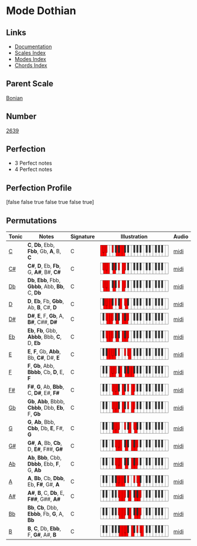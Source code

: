 # Mode Dothian

## Links

- [Documentation](index.md)
- [Scales Index](Scales.md)
- [Modes Index](Modes.md)
- [Chords Index](Chords.md)

## Parent Scale

[Bonian](ScaleBonian.md)

## Number

[2639](https://ianring.com/musictheory/scales/2639)

## Perfection

- 3 Perfect notes
- 4 Perfect notes

## Perfection Profile

[false false true false true false true]

## Permutations

| Tonic | Notes | Signature | Illustration | Audio |
|-------|-------|-----------|--------------|-------|
| [C](ModeCNaturalDothian.md) | **C**, **Db**, Ebb, **Fbb**, Gb, **A**, B, **C** | C | ![CNaturalDothian](ModeCNaturalDothian.png) | [midi](https://github.com/edipermadi/music/blob/main/docs/ModeCNaturalDothian.mid?raw=true) |
| [C#](ModeCSharpDothian.md) | **C#**, **D**, Eb, **Fb**, G, **A#**, B#, **C#** | C | ![CSharpDothian](ModeCSharpDothian.png) | [midi](https://github.com/edipermadi/music/blob/main/docs/ModeCSharpDothian.mid?raw=true) |
| [Db](ModeDFlatDothian.md) | **Db**, **Ebb**, Fbb, **Gbbb**, Abb, **Bb**, C, **Db** | C | ![DFlatDothian](ModeDFlatDothian.png) | [midi](https://github.com/edipermadi/music/blob/main/docs/ModeDFlatDothian.mid?raw=true) |
| [D](ModeDNaturalDothian.md) | **D**, **Eb**, Fb, **Gbb**, Ab, **B**, C#, **D** | C | ![DNaturalDothian](ModeDNaturalDothian.png) | [midi](https://github.com/edipermadi/music/blob/main/docs/ModeDNaturalDothian.mid?raw=true) |
| [D#](ModeDSharpDothian.md) | **D#**, **E**, F, **Gb**, A, **B#**, C##, **D#** | C | ![DSharpDothian](ModeDSharpDothian.png) | [midi](https://github.com/edipermadi/music/blob/main/docs/ModeDSharpDothian.mid?raw=true) |
| [Eb](ModeEFlatDothian.md) | **Eb**, **Fb**, Gbb, **Abbb**, Bbb, **C**, D, **Eb** | C | ![EFlatDothian](ModeEFlatDothian.png) | [midi](https://github.com/edipermadi/music/blob/main/docs/ModeEFlatDothian.mid?raw=true) |
| [E](ModeENaturalDothian.md) | **E**, **F**, Gb, **Abb**, Bb, **C#**, D#, **E** | C | ![ENaturalDothian](ModeENaturalDothian.png) | [midi](https://github.com/edipermadi/music/blob/main/docs/ModeENaturalDothian.mid?raw=true) |
| [F](ModeFNaturalDothian.md) | **F**, **Gb**, Abb, **Bbbb**, Cb, **D**, E, **F** | C | ![FNaturalDothian](ModeFNaturalDothian.png) | [midi](https://github.com/edipermadi/music/blob/main/docs/ModeFNaturalDothian.mid?raw=true) |
| [F#](ModeFSharpDothian.md) | **F#**, **G**, Ab, **Bbb**, C, **D#**, E#, **F#** | C | ![FSharpDothian](ModeFSharpDothian.png) | [midi](https://github.com/edipermadi/music/blob/main/docs/ModeFSharpDothian.mid?raw=true) |
| [Gb](ModeGFlatDothian.md) | **Gb**, **Abb**, Bbbb, **Cbbb**, Dbb, **Eb**, F, **Gb** | C | ![GFlatDothian](ModeGFlatDothian.png) | [midi](https://github.com/edipermadi/music/blob/main/docs/ModeGFlatDothian.mid?raw=true) |
| [G](ModeGNaturalDothian.md) | **G**, **Ab**, Bbb, **Cbb**, Db, **E**, F#, **G** | C | ![GNaturalDothian](ModeGNaturalDothian.png) | [midi](https://github.com/edipermadi/music/blob/main/docs/ModeGNaturalDothian.mid?raw=true) |
| [G#](ModeGSharpDothian.md) | **G#**, **A**, Bb, **Cb**, D, **E#**, F##, **G#** | C | ![GSharpDothian](ModeGSharpDothian.png) | [midi](https://github.com/edipermadi/music/blob/main/docs/ModeGSharpDothian.mid?raw=true) |
| [Ab](ModeAFlatDothian.md) | **Ab**, **Bbb**, Cbb, **Dbbb**, Ebb, **F**, G, **Ab** | C | ![AFlatDothian](ModeAFlatDothian.png) | [midi](https://github.com/edipermadi/music/blob/main/docs/ModeAFlatDothian.mid?raw=true) |
| [A](ModeANaturalDothian.md) | **A**, **Bb**, Cb, **Dbb**, Eb, **F#**, G#, **A** | C | ![ANaturalDothian](ModeANaturalDothian.png) | [midi](https://github.com/edipermadi/music/blob/main/docs/ModeANaturalDothian.mid?raw=true) |
| [A#](ModeASharpDothian.md) | **A#**, **B**, C, **Db**, E, **F##**, G##, **A#** | C | ![ASharpDothian](ModeASharpDothian.png) | [midi](https://github.com/edipermadi/music/blob/main/docs/ModeASharpDothian.mid?raw=true) |
| [Bb](ModeBFlatDothian.md) | **Bb**, **Cb**, Dbb, **Ebbb**, Fb, **G**, A, **Bb** | C | ![BFlatDothian](ModeBFlatDothian.png) | [midi](https://github.com/edipermadi/music/blob/main/docs/ModeBFlatDothian.mid?raw=true) |
| [B](ModeBNaturalDothian.md) | **B**, **C**, Db, **Ebb**, F, **G#**, A#, **B** | C | ![BNaturalDothian](ModeBNaturalDothian.png) | [midi](https://github.com/edipermadi/music/blob/main/docs/ModeBNaturalDothian.mid?raw=true) |
